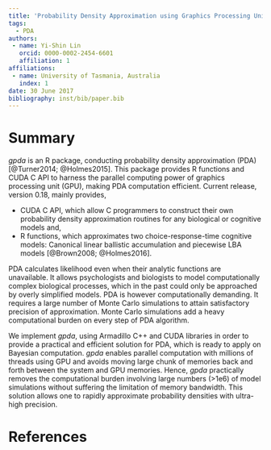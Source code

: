 ```yaml
---
title: 'Probability Density Approximation using Graphics Processing Unit '
tags:
  - PDA
authors:
 - name: Yi-Shin Lin
   orcid: 0000-0002-2454-6601
   affiliation: 1
affiliations:
 - name: University of Tasmania, Australia
   index: 1
date: 30 June 2017
bibliography: inst/bib/paper.bib
---
```


# Summary 

_gpda_ is an R package, conducting probability density approximation (PDA) 
[@Turner2014; @Holmes2015].  This package provides R functions and CUDA C API 
to harness the parallel computing power of graphics processing unit (GPU), 
making PDA computation efficient. Current release, version 0.18, mainly 
provides,

  * CUDA C API, which allow C programmers to construct their own 
  probability density approximation routines for any biological or cognitive 
  models and,
  * R functions, which approximates two choice-response-time cognitive 
  models: Canonical linear ballistic accumulation and piecewise LBA 
  models [@Brown2008; @Holmes2016].  

PDA calculates likelihood even when their analytic functions are 
unavailable.  It allows psychologists and biologists to model computationally 
complex biological processes, which in the
past could only be approached by overly simplified models. PDA is however 
computationally demanding.  It requires a large number of Monte Carlo 
simulations to attain satisfactory precision of approximation. Monte Carlo 
simulations add a heavy computational burden on every step of PDA algorithm. 

We implement _gpda_, using Armadillo C++ and CUDA libraries in order to provide
a practical and efficient solution for PDA, which is ready to apply on 
Bayesian computation. _gpda_ enables parallel computation with millions of
threads using GPU and avoids moving large chunk of 
memories back and forth between the system and GPU memories. Hence, _gpda_ 
practically removes the computational burden involving large numbers (>1e6) of 
model simulations without suffering the limitation of memory bandwidth. This 
solution allows one to rapidly approximate probability densities with ultra-high 
precision. 

# References

